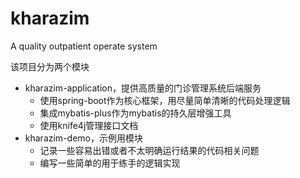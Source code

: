 # kharazim

A quality outpatient operate system

该项目分为两个模块

* kharazim-application，提供高质量的门诊管理系统后端服务
    * 使用spring-boot作为核心框架，用尽量简单清晰的代码处理逻辑
    * 集成mybatis-plus作为mybatis的持久层增强工具
    * 使用knife4j管理接口文档
* kharazim-demo，示例用模块
    * 记录一些容易出错或者不太明确运行结果的代码相关问题
    * 编写一些简单的用于练手的逻辑实现
